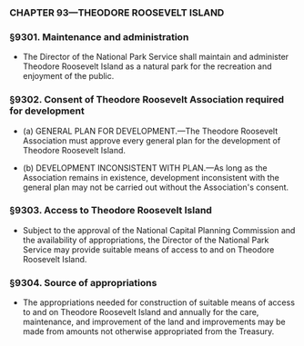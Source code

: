 ### **CHAPTER 93—THEODORE ROOSEVELT ISLAND**

### §9301. Maintenance and administration
* The Director of the National Park Service shall maintain and administer Theodore Roosevelt Island as a natural park for the recreation and enjoyment of the public.

### §9302. Consent of Theodore Roosevelt Association required for development
* (a) GENERAL PLAN FOR DEVELOPMENT.—The Theodore Roosevelt Association must approve every general plan for the development of Theodore Roosevelt Island.

* (b) DEVELOPMENT INCONSISTENT WITH PLAN.—As long as the Association remains in existence, development inconsistent with the general plan may not be carried out without the Association's consent.

### §9303. Access to Theodore Roosevelt Island
* Subject to the approval of the National Capital Planning Commission and the availability of appropriations, the Director of the National Park Service may provide suitable means of access to and on Theodore Roosevelt Island.

### §9304. Source of appropriations
* The appropriations needed for construction of suitable means of access to and on Theodore Roosevelt Island and annually for the care, maintenance, and improvement of the land and improvements may be made from amounts not otherwise appropriated from the Treasury.